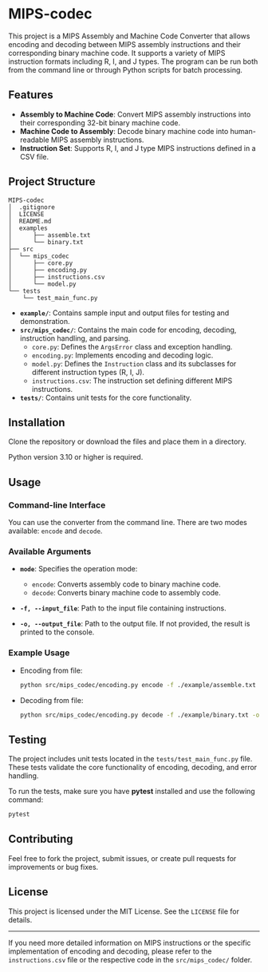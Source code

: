 # MIPS-codec

This project is a MIPS Assembly and Machine Code Converter that allows encoding and decoding between MIPS assembly instructions and their corresponding binary machine code. It supports a variety of MIPS instruction formats including R, I, and J types. The program can be run both from the command line or through Python scripts for batch processing.

## Features

- **Assembly to Machine Code**: Convert MIPS assembly instructions into their corresponding 32-bit binary machine code.
- **Machine Code to Assembly**: Decode binary machine code into human-readable MIPS assembly instructions.
- **Instruction Set**: Supports R, I, and J type MIPS instructions defined in a CSV file.
  
## Project Structure

```
MIPS-codec
│  .gitignore
│  LICENSE
│  README.md
│  examples
│      ├── assemble.txt
│      └── binary.txt
├── src
│  └── mips_codec
│      ├── core.py
│      ├── encoding.py
│      ├── instructions.csv
│      └── model.py
└── tests
    └── test_main_func.py
```

- **`example/`**: Contains sample input and output files for testing and demonstration.
- **`src/mips_codec/`**: Contains the main code for encoding, decoding, instruction handling, and parsing.
  - `core.py`: Defines the `ArgsError` class and exception handling.
  - `encoding.py`: Implements encoding and decoding logic.
  - `model.py`: Defines the `Instruction` class and its subclasses for different instruction types (R, I, J).
  - `instructions.csv`: The instruction set defining different MIPS instructions.
- **`tests/`**: Contains unit tests for the core functionality.

## Installation

Clone the repository or download the files and place them in a directory.

Python version 3.10 or higher is required.

## Usage

### Command-line Interface

You can use the converter from the command line. There are two modes available: `encode` and `decode`.

### Available Arguments

- **`mode`**: Specifies the operation mode:
  - `encode`: Converts assembly code to binary machine code.
  - `decode`: Converts binary machine code to assembly code.

- **`-f, --input_file`**: Path to the input file containing instructions.

- **`-o, --output_file`**: Path to the output file. If not provided, the result is printed to the console.

### Example Usage

- Encoding from file:

   ```bash
   python src/mips_codec/encoding.py encode -f ./example/assemble.txt -o ./output/binary.txt
   ```

- Decoding from file:

   ```bash
   python src/mips_codec/encoding.py decode -f ./example/binary.txt -o ./output/assemble.txt
   ```

## Testing

The project includes unit tests located in the `tests/test_main_func.py` file. These tests validate the core functionality of encoding, decoding, and error handling.

To run the tests, make sure you have **pytest** installed and use the following command:

```bash
pytest
```

## Contributing

Feel free to fork the project, submit issues, or create pull requests for improvements or bug fixes.

## License

This project is licensed under the MIT License. See the `LICENSE` file for details.

---

If you need more detailed information on MIPS instructions or the specific implementation of encoding and decoding, please refer to the `instructions.csv` file or the respective code in the `src/mips_codec/` folder.